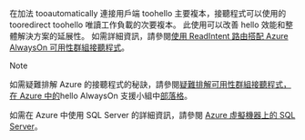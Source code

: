 在加法 tooautomatically 連接用戶端 toohello 主要複本，接聽程式可以使用的 tooredirect toohello 唯讀工作負載的次要複本。 此使用可以改善 hello 效能和整體解決方案的延展性。 如需詳細資訊，請參閱[使用 ReadIntent 路由搭配 Azure AlwaysOn 可用性群組接聽程式](http://go.microsoft.com/fwlink/?LinkId=522515)。

> [!NOTE]
> 如需疑難排解 Azure 的接聽程式的秘訣，請參閱[疑難排解可用性群組接聽程式，在 Azure 中的](https://blogs.msdn.microsoft.com/alwaysonpro/2017/02/22/troubleshooting-internal-load-balancer-listener-connectivity-in-azure)hello AlwaysOn 支援小組中[部落格](http://blogs.msdn.com/b/alwaysonpro/)。
> 
> 

如需在 Azure 中使用 SQL Server 的詳細資訊，請參閱 [Azure 虛擬機器上的 SQL Server](../articles/virtual-machines/windows/sql/virtual-machines-windows-sql-server-iaas-overview.md)。

